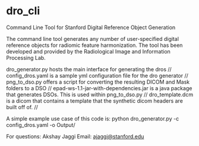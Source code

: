 # dro_cli
Command Line Tool for Stanford Digital Reference Object Generation

The command line tool generates any number of user-specified digital reference objects for radiomic feature harmonization. The tool has been developed and provided by the Radiological Image and Information Processing Lab.

dro_generator.py hosts the main interface for generating the dros //
config_dros.yaml is a sample yml configuration file for the dro generator //
png_to_dso.py offers a script for converting the resulting DICOM and Mask folders to a DSO //
epad-ws-1.1-jar-with-dependencies.jar is a java package that generates DSOs. This is used within png_to_dso.py //
dro_template.dcm is a dicom that contains a template that the synthetic dicom headers are built off of. //

A simple example use case of this code is:
python dro_generator.py -c config_dros.yaml -o  Output/


For questions:
Akshay Jaggi
Email: ajaggi@stanford.edu
